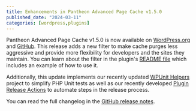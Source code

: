 ```yaml
---
title: Enhancements in Pantheon Advanced Page Cache v1.5.0
published_date: "2024-03-11"
categories: [wordpress,plugins]
---
```


Pantheon Advanced Page Cache v1.5.0 is now available on [WordPress.org](https://wordpress.org/plugins/pantheon-advanced-page-cache/) and [GitHub](https://github.com/pantheon-systems/pantheon-advanced-page-cache/releases/tag/1.5.0). This release adds a new filter to make cache purges less aggressive and provide more flexibility for developers and the sites they maintain. You can learn about the filter in the plugin's [README file](https://github.com/pantheon-systems/pantheon-advanced-page-cache?tab=readme-ov-file#ignoring-specific-post-types) which includes an example of how to use it.

Additionally, this update implements our recently updated [WPUnit Helpers](https://github.com/pantheon-systems/wpunit-helpers) project to simplify PHP Unit tests as well as our recently developed [Plugin Release Actions](https://github.com/pantheon-systems/plugin-release-actions) to automate steps in the release process.

You can read the full changelog in the [GitHub release notes](https://github.com/pantheon-systems/pantheon-advanced-page-cache/releases/tag/1.5.0).
